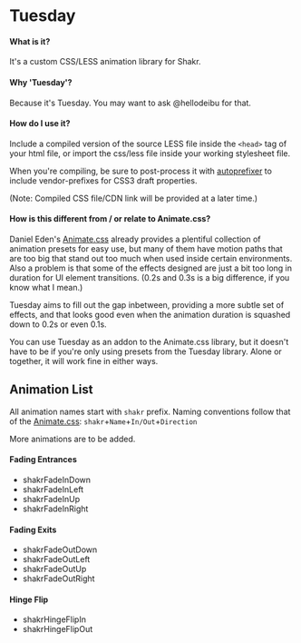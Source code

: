 Tuesday
=======

#### What is it? 
It's a custom CSS/LESS animation library for Shakr.

#### Why 'Tuesday'?
Because it's Tuesday. You may want to ask @hellodeibu for that.

#### How do I use it?
Include a compiled version of the source LESS file inside the `<head>` tag of your html file, or import the css/less file inside your working stylesheet file.

When you're compiling, be sure to post-process it with [autoprefixer](https://github.com/postcss/autoprefixer) to include vendor-prefixes for CSS3 draft properties.

(Note: Compiled CSS file/CDN link will be provided at a later time.)

#### How is this different from / or relate to Animate.css?
Daniel Eden's [Animate.css](http://daneden.github.io/animate.css/) already provides a plentiful collection of animation presets for easy use, but many of them have motion paths that are too big that stand out too much when used inside certain environments. Also a problem is that some of the effects designed are just a bit too long in duration for UI element transitions. (0.2s and 0.3s is a big difference, if you know what I mean.)

Tuesday aims to fill out the gap inbetween, providing a more subtle set of effects, and that looks good even when the animation duration is squashed down to 0.2s or even 0.1s.

You can use Tuesday as an addon to the Animate.css library, but it doesn't have to be if you're only using presets from the Tuesday library. Alone or together, it will work fine in either ways.


## Animation List

All animation names start with `shakr` prefix. Naming conventions follow that of the [Animate.css](http://daneden.github.io/animate.css/): `shakr`+`Name`+`In/Out`+`Direction`

More animations are to be added.

#### Fading Entrances
- shakrFadeInDown
- shakrFadeInLeft
- shakrFadeInUp
- shakrFadeInRight

#### Fading Exits
- shakrFadeOutDown
- shakrFadeOutLeft
- shakrFadeOutUp
- shakrFadeOutRight

#### Hinge Flip
- shakrHingeFlipIn
- shakrHingeFlipOut
